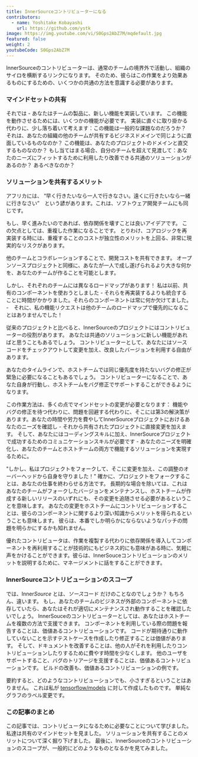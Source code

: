 ```yaml
---
title: InnerSourceコントリビューターになる
contributors:
  - name: Yoshitake Kobayashi
    url: https://github.com/ystk
image: https://img.youtube.com/vi/S0Gps2AbZ7M/mqdefault.jpg
featured: false
weight: 2
youtubeCode: S0Gps2AbZ7M
---
```

<div class="paragraph">
<p>InnerSourceのコントリビューターは、通常のチームの境界外で活動し、組織のサイロを横断するリンクになります。
そのため、彼らはこの作業をより効果あるものにするための、いくつかの共通の方法を意識する必要があります。</p>
</div>
<div class="sect2">
<h3 id="_マインドセットの共有">マインドセットの共有</h3>
<div class="paragraph">
<p>それでは - あなたはチームの製品に、新しい機能を実装しています。
この機能を動作させるためには、いくつかの機能が必要です。
実装に直ぐに取り掛かる代わりに、少し落ち着いて考えます：この機能は一般的な課題なのだろうか？
それは、あなたの組織の他のチームが共有するビジネスドメインで同じように直面しているものなのか？
この機能は、あなたのプロジェクトのドメインと直交するものなのか？
もし当てはまる場合、自分のチームを超えて見渡して：あなたのニーズにフィットするために利用したり改善できる共通のソリューションがあるのか？
あるべきなのか？</p>
</div>
</div>
<div class="sect2">
<h3 id="_ソリューションを共有するメリット">ソリューションを共有するメリット</h3>
<div class="paragraph">
<p>アフリカには、 &#8220;早く行きたいなら一人で行きなさい。遠くに行きたいなら一緒に行きなさい&#8221;　という諺があります。これは、ソフトウェア開発チームにも同じです。</p>
</div>
<div class="paragraph">
<p>もし、早く進みたいのであれば、依存関係を壊すことは良いアイデアです。
この欠点としては、重複した作業になることです。
とりわけ、コアロジックを再実装する時には、重複することのコストが独立性のメリットを上回る、非常に現実的なリスクがあります。</p>
</div>
<div class="paragraph">
<p>他のチームとコラボレーションすることで、開発コストを共有できます。
オープンソースプロジェクトと同様に、あなたが一人で成し遂げられるより大きな何かを、あなたのチームが作ることを可能とします。</p>
</div>
<div class="paragraph">
<p>しかし、それぞれのチームには異なるロードマップがあります！
私は以前、共有のコンポーネントを使おうとしました - それらを再実装するよりも統合することに時間がかかりました。それらのコンポーネントは常に何か欠けてました。 -　それに、私の機能リクエストは他のチームのロードマップで優先的になることはありませんでした！</p>
</div>
<div class="paragraph">
<p>従来のプロジェクトと比べると、InnerSourceのプロジェクトにはコントリビューターの役割があります。
あなたは共通のソリューションに新しい機能があればと思うこともあるでしょう。
コントリビューターとして、あなたにはソースコードをチェックアウトして変更を加え、改良したバージョンを利用する自由があります。</p>
</div>
<div class="paragraph">
<p>あなたのタイムラインで、ホストチームでは同じ優先度を持たないバグの修正が緊急に必要になることもあるでしょう。
コントリビューターになることで、あなた自身が行動し、ホストチームをバグ修正でサポートすることができるようになります。</p>
</div>
<div class="paragraph">
<p>この作業方法は、多くの点でマインドセットの変更が必要となります： 機能やバグの修正を待つ代わりに、問題を回避する代わりに、そこには第3の解決策があります。あなたの時間や労力を費やしてInnerSourceプロジェクトにおけるあなたのニーズを確認し - それから共有されたプロジェクトに直接変更を加えます。
そして、あなたにはコーディングスキルに加え、InnerSourceプロジェクトで成功するためのコミュニケーションスキルが必要です - あなたのニーズを明確化し、あなたのチームとホストチームの両方で機能するソリューションを実現するために。</p>
</div>
<div class="paragraph">
<p>"しかし、私はプロジェクトをフォークして、そこに変更を加え、この調整のオーバーヘッドから自身を守りました！"
確かに、プロジェクトをフォークすることは、あなたの仕事を終わらせる方法です。
長期的な場合を除いては、これはあなたのチームがフォークしたバージョンをメンテナンスし、ホストチームが作成する新しいリリースのいずれにも、その変更を追随させる必要があるということを意味します。
あなたの変更をホストチームにコントリビューションすることは、彼らのコンポーネントに関するより深い知識からメリットを得られるということも意味します。
彼らは、本番でしか明らかにならないようなパッチの問題を明らかにするかも知れません。</p>
</div>
<div class="paragraph">
<p>優れたコントリビュータは、作業を複製する代わりに依存関係を導入してコンポーネントを再利用することが技術的にもビジネス的にも意味がある時に、気軽に声をかけることができます。彼らは、InnerSouceコントリビューションのメリットを説明するために、マネージメントに話をすることができます。</p>
</div>
</div>
<div class="sect2">
<h3 id="_innersourceコントリビューションのスコープ">InnerSourceコントリビューションのスコープ</h3>
<div class="paragraph">
<p>では、Inner<em>Source</em> とは、<em>ソース</em>コード だけのことなのでしょうか？
もちろん、違います。
もし、あなたのチームのビジネスが外部のコンポーネントに依存していたら、あなたはそれが適切にメンテナンスされ動作することを確認したいでしょう。
InnerSouceのコントリビューターとしては、あなたはホストチームを複数の方法で支援できます。
コンポーネントを利用している際の問題を報告することは、価値あるコントリビューションです。
コードが期待通りに動作していないことを示すテストケースを作成したり修正することは価値があります。
そして、ドキュメントを改善することは、他の人がそれを利用したりコントリビューションしたりするために費やす時間を少なくします。
他のユーザをサポートすること、バグのトリアージを支援することは、価値あるコントリビューションです。
ビルドの改善も、価値あるコントリビューションの例です。</p>
</div>
<div class="paragraph">
<p>要約すると、どのようなコントリビューションでも、小さすぎるということはありません。
これは私が <a href="https://github.com/tensorflow/models/pull/4784">tensorflow/models</a> に対して作成したものです。
単純なグラフのラベル変更です。</p>
</div>
</div>
<div class="sect2">
<h3 id="_この記事のまとめ">この記事のまとめ</h3>
<div class="paragraph">
<p>この記事では、コントリビュータになるために必要なことについて学びました。
私達は共有のマインドセットを見ました。
ソリューションを共有することのメリットについて深く掘り下げました。
最後に、InnerSourceのコントリビューションのスコープが、一般的にどのようなものとなるかを見てみました。</p>
</div>
</div>
<!--- This file autogenerated from https://github.com/InnerSourceCommons/InnerSourceLearningPath/blob/master/scripts -->